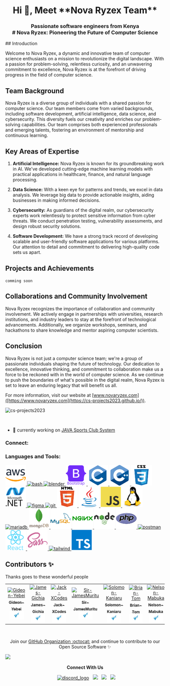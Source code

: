 
<h1 align="center">Hi 👋, Meet **Nova Ryzex Team**</h1>
<h3 align="center">
  Passionate software engineers from Kenya
  <br/>
  # Nova Ryzex: Pioneering the Future of Computer Science
</h3>
## Introduction

Welcome to Nova Ryzex, a dynamic and innovative team of computer science enthusiasts on a mission to revolutionize the digital landscape. With a passion for problem-solving, relentless curiosity, and an unwavering commitment to excellence, Nova Ryzex is at the forefront of driving progress in the field of computer science.

## Team Background

Nova Ryzex is a diverse group of individuals with a shared passion for computer science. Our team members come from varied backgrounds, including software development, artificial intelligence, data science, and cybersecurity. This diversity fuels our creativity and enriches our problem-solving capabilities. Our team comprises both experienced professionals and emerging talents, fostering an environment of mentorship and continuous learning.

## Key Areas of Expertise

1. **Artificial Intelligence:** Nova Ryzex is known for its groundbreaking work in AI. We've developed cutting-edge machine learning models with practical applications in healthcare, finance, and natural language processing.

2. **Data Science:** With a keen eye for patterns and trends, we excel in data analysis. We leverage big data to provide actionable insights, aiding businesses in making informed decisions.

3. **Cybersecurity:** As guardians of the digital realm, our cybersecurity experts work relentlessly to protect sensitive information from cyber threats. We conduct penetration testing, vulnerability assessments, and design robust security solutions.

4. **Software Development:** We have a strong track record of developing scalable and user-friendly software applications for various platforms. Our attention to detail and commitment to delivering high-quality code sets us apart.

## Projects and Achievements
`comming soon`
## Collaborations and Community Involvement

Nova Ryzex recognizes the importance of collaboration and community involvement. We actively engage in partnerships with universities, research institutions, and industry leaders to stay at the forefront of technological advancements. Additionally, we organize workshops, seminars, and hackathons to share knowledge and mentor aspiring computer scientists.

## Conclusion

Nova Ryzex is not just a computer science team; we're a group of passionate individuals shaping the future of technology. Our dedication to excellence, innovative thinking, and commitment to collaboration make us a force to be reckoned with in the world of computer science. As we continue to push the boundaries of what's possible in the digital realm, Nova Ryzex is set to leave an enduring legacy that will benefit us all.

For more information, visit our website at [www.novaryzex.com]([https://www.novaryzex.com](https://cs-projects2023.github.io/)).

<p align="left"> <img src="https://komarev.com/ghpvc/?username=cs-projects2023&label=Profile%20views&color=0e75b6&style=flat" alt="cs-projects2023" /> </p>

<p align="left"> <a href="https://twitter.com/" target="blank"><img src="https://img.shields.io/twitter/follow/?logo=twitter&style=for-the-badge" alt="" /></a> </p>

- 🔭 currently working on [JAVA Sports Club System](https://github.com/CS-PROJECTS2023/MongoDB-JAVA-CLUB-SYSTEM)

<h3 align="left">Connect:</h3>
<p align="left">
</p>

<h3 align="left">Languages and Tools:</h3>
<p align="left"> <a href="https://aws.amazon.com" target="_blank" rel="noreferrer"> <img src="https://raw.githubusercontent.com/devicons/devicon/master/icons/amazonwebservices/amazonwebservices-original-wordmark.svg" alt="aws" width="65" height="65"/> </a> <a href="https://www.gnu.org/software/bash/" target="_blank" rel="noreferrer"> <img src="https://www.vectorlogo.zone/logos/gnu_bash/gnu_bash-icon.svg" alt="bash" width="65" height="65"/> </a> <a href="https://www.blender.org/" target="_blank" rel="noreferrer"> <img src="https://download.blender.org/branding/community/blender_community_badge_white.svg" alt="blender" width="65" height="65"/> </a> <a href="https://getbootstrap.com" target="_blank" rel="noreferrer"> <img src="https://raw.githubusercontent.com/devicons/devicon/master/icons/bootstrap/bootstrap-plain-wordmark.svg" alt="bootstrap" width="65" height="65"/> </a> <a href="https://www.cprogramming.com/" target="_blank" rel="noreferrer"> <img src="https://raw.githubusercontent.com/devicons/devicon/master/icons/c/c-original.svg" alt="c" width="65" height="65"/> </a> <a href="https://www.w3schools.com/cpp/" target="_blank" rel="noreferrer"> <img src="https://raw.githubusercontent.com/devicons/devicon/master/icons/cplusplus/cplusplus-original.svg" alt="cplusplus" width="65" height="65"/> </a> <a href="https://www.w3schools.com/css/" target="_blank" rel="noreferrer"> <img src="https://raw.githubusercontent.com/devicons/devicon/master/icons/css3/css3-original-wordmark.svg" alt="css3" width="65" height="65"/> </a> <a href="https://dotnet.microsoft.com/" target="_blank" rel="noreferrer"> <img src="https://raw.githubusercontent.com/devicons/devicon/master/icons/dot-net/dot-net-original-wordmark.svg" alt="dotnet" width="65" height="65"/> </a> <a href="https://www.figma.com/" target="_blank" rel="noreferrer"> <img src="https://www.vectorlogo.zone/logos/figma/figma-icon.svg" alt="figma" width="65" height="65"/> </a> <a href="https://git-scm.com/" target="_blank" rel="noreferrer"> <img src="https://www.vectorlogo.zone/logos/git-scm/git-scm-icon.svg" alt="git" width="65" height="65"/> </a> <a href="https://www.w3.org/html/" target="_blank" rel="noreferrer"> <img src="https://raw.githubusercontent.com/devicons/devicon/master/icons/html5/html5-original-wordmark.svg" alt="html5" width="65" height="65"/> </a> <a href="https://www.java.com" target="_blank" rel="noreferrer"> <img src="https://raw.githubusercontent.com/devicons/devicon/master/icons/java/java-original.svg" alt="java" width="65" height="65"/> </a> <a href="https://developer.mozilla.org/en-US/docs/Web/JavaScript" target="_blank" rel="noreferrer"> <img src="https://raw.githubusercontent.com/devicons/devicon/master/icons/javascript/javascript-original.svg" alt="javascript" width="65" height="65"/> </a> <a href="https://www.linux.org/" target="_blank" rel="noreferrer"> <img src="https://raw.githubusercontent.com/devicons/devicon/master/icons/linux/linux-original.svg" alt="linux" width="65" height="65"/> </a> <a href="https://mariadb.org/" target="_blank" rel="noreferrer"> <img src="https://www.vectorlogo.zone/logos/mariadb/mariadb-icon.svg" alt="mariadb" width="65" height="65"/> </a> <a href="https://www.mongodb.com/" target="_blank" rel="noreferrer"> <img src="https://raw.githubusercontent.com/devicons/devicon/master/icons/mongodb/mongodb-original-wordmark.svg" alt="mongodb" width="65" height="65"/> </a> <a href="https://www.mysql.com/" target="_blank" rel="noreferrer"> <img src="https://raw.githubusercontent.com/devicons/devicon/master/icons/mysql/mysql-original-wordmark.svg" alt="mysql" width="65" height="65"/> </a> <a href="https://www.nginx.com" target="_blank" rel="noreferrer"> <img src="https://raw.githubusercontent.com/devicons/devicon/master/icons/nginx/nginx-original.svg" alt="nginx" width="65" height="65"/> </a> <a href="https://nodejs.org" target="_blank" rel="noreferrer"> <img src="https://raw.githubusercontent.com/devicons/devicon/master/icons/nodejs/nodejs-original-wordmark.svg" alt="nodejs" width="65" height="65"/> </a> <a href="https://www.php.net" target="_blank" rel="noreferrer"> <img src="https://raw.githubusercontent.com/devicons/devicon/master/icons/php/php-original.svg" alt="php" width="65" height="65"/> </a> <a href="https://postman.com" target="_blank" rel="noreferrer"> <img src="https://www.vectorlogo.zone/logos/getpostman/getpostman-icon.svg" alt="postman" width="65" height="65"/> </a> <a href="https://reactjs.org/" target="_blank" rel="noreferrer"> <img src="https://raw.githubusercontent.com/devicons/devicon/master/icons/react/react-original-wordmark.svg" alt="react" width="65" height="65"/> </a> <a href="https://sass-lang.com" target="_blank" rel="noreferrer"> <img src="https://raw.githubusercontent.com/devicons/devicon/master/icons/sass/sass-original.svg" alt="sass" width="65" height="65"/> </a> <a href="https://tailwindcss.com/" target="_blank" rel="noreferrer"> <img src="https://www.vectorlogo.zone/logos/tailwindcss/tailwindcss-icon.svg" alt="tailwind" width="65" height="65"/> </a> <a href="https://www.typescriptlang.org/" target="_blank" rel="noreferrer"> <img src="https://raw.githubusercontent.com/devicons/devicon/master/icons/typescript/typescript-original.svg" alt="typescript" width="65" height="65"/> </a> </p>




## Contributors ✨

Thanks goes to these wonderful people <!--([emoji key](https://allcontributors.org/docs/en/emoji-key)):-->

<!-- ALL-CONTRIBUTORS-LIST:START - Do not remove or modify this section -->
<!-- prettier-ignore-start -->
<!-- markdownlint-disable -->
<table>
  <tbody>
    <tr>
      <td align="center">
       <a href="https://github.com/Gideon-Yebei"><img src="https://avatars.githubusercontent.com/u/145453820?s=96&v=4" width="100px;" alt="Gideon-Yebei"/>
         <br/><sub><b>Gideon-Yebei</b></sub></a><br/>
       <a href="https://github.com/CS-PROJECTS2023/CS-PROJECTS2023/commits?author=Gideon-Yebei" title="commits"><img src="https://raw.githubusercontent.com/CS-PROJECTS2023/CS-PROJECTS2023/main/commit.jpeg" width="45px"/></a>
     </td>
      <td align="center">
       <a href="https://github.com/jamesgichia"><img src="https://avatars.githubusercontent.com/u/135699100?v=4" width="100px;" alt="James-Gichia"/>
         <br/><sub><b>James-Gichia</b></sub></a><br/>
       <a href="https://github.com/CS-PROJECTS2023/CS-PROJECTS2023/commits?author=jamesgichia" title="commits"><img src="https://raw.githubusercontent.com/CS-PROJECTS2023/CS-PROJECTS2023/main/commit.jpeg" width="45px"/></a>
     </td>
      <td align="center">
       <a href="https://github.com/Jack-XCodes"><img src="https://avatars.githubusercontent.com/u/106697639?v=4" width="100px;" alt="Jack-XCodes"/>
         <br/><sub><b>Jack-XCodes</b></sub></a><br/>
       <a href="https://github.com/CS-PROJECTS2023/CS-PROJECTS2023/commits?author=Jack-XCodes" title="commits"><img src="https://raw.githubusercontent.com/CS-PROJECTS2023/CS-PROJECTS2023/main/commit.jpeg" width="45px"/></a>
     </td>
      <td align="center">
       <a href="https://github.com/Sir-JamesMuritu"><img src="https://avatars.githubusercontent.com/u/139228073?v=4" width="100px;" alt="Sir-JamesMuritu"/>
         <br/><sub><b>Sir-JamesMuritu</b></sub></a><br/>
       <a href="https://github.com/CS-PROJECTS2023/CS-PROJECTS2023/commits?author=Sir-JamesMuritu" title="commits"><img src="https://raw.githubusercontent.com/CS-PROJECTS2023/CS-PROJECTS2023/main/commit.jpeg" width="45px"/></a>
     </td>
      <td align="center">
       <a href="https://github.com/20407002036"><img src="https://avatars.githubusercontent.com/u/122365682?v=4" width="100px;" alt="Solomon-Kaniaru"/>
         <br/><sub><b>Solomon-Kaniaru</b></sub></a><br/>
       <a href="https://github.com/CS-PROJECTS2023/CS-PROJECTS2023/commits?author=20657002036" title="commits"><img src="https://raw.githubusercontent.com/CS-PROJECTS2023/CS-PROJECTS2023/main/commit.jpeg" width="45px"/></a>
     </td>
      <td align="center">
       <a href="https://github.com/tomosiako"><img src="https://avatars.githubusercontent.com/u/147411341?v=4" width="100px;" alt="Brian-Tom"/>
         <br/><sub><b>Brian-Tom</b></sub></a><br/>
       <a href="https://github.com/CS-PROJECTS2023/CS-PROJECTS2023/commits?author=tomosiako" title="commits"><img src="https://raw.githubusercontent.com/CS-PROJECTS2023/CS-PROJECTS2023/main/commit.jpeg" width="45px"/></a>
     </td>
      <td align="center">
       <a href="https://github.com/Nelson-Mabuka"><img src="https://avatars.githubusercontent.com/u/147618734?v=4" width="100px;" alt="Nelson-Mabuka"/>
         <br/><sub><b>Nelson-Mabuka</b></sub></a><br/>
       <a href="https://github.com/CS-PROJECTS2023/CS-PROJECTS2023/commits?author=Nelson-Mabuka" title="commits"><img src="https://raw.githubusercontent.com/CS-PROJECTS2023/CS-PROJECTS2023/main/commit.jpeg" width="45px"/></a>
     </td>
       <td align="center">
       <a href="https://github.com/smart-thinker46"><img src="https://avatars.githubusercontent.com/u/118178428?v=4" width="100px;" alt="Almalick"/>
         <br/><sub><b>Almalick</b></sub></a><br/>
       <a href="https://github.com/CS-PROJECTS2023/CS-PROJECTS2023/commits?author=smart-thinker46" title="commits"><img src="https://raw.githubusercontent.com/CS-PROJECTS2023/CS-PROJECTS2023/main/commit.jpeg" width="45px"/></a>
     </td>
      <td align="center">
       <a href="https://github.com/caleb402"><img src="https://avatars.githubusercontent.com/u/125721966?v=4" width="100px;" alt="Caleb"/>
         <br/><sub><b>Caleb</b></sub></a><br/>
       <a href="https://github.com/CS-PROJECTS2023/CS-PROJECTS2023/commits?author=caleb402" title="commits"><img src="https://raw.githubusercontent.com/CS-PROJECTS2023/CS-PROJECTS2023/main/commit.jpeg" width="45px"/></a>
     </td>
       <td align="center">
       <a href="https://github.com/Rayshcs7"><img src="https://avatars.githubusercontent.com/u/146175454?v=4" width="100px;" alt="Rayshcs7"/>
         <br/><sub><b>Rayshcs7</b></sub></a><br/>
       <a href="https://github.com/CS-PROJECTS2023/CS-PROJECTS2023/commits?author=Rayshcs7" title="commits"><img src="https://raw.githubusercontent.com/CS-PROJECTS2023/CS-PROJECTS2023/main/commit.jpeg" width="45px"/></a>
     </td>
    </tr>
  </tbody>
</table>
<!-- markdownlint-restore -->
<!-- prettier-ignore-end -->

<!-- ALL-CONTRIBUTORS-LIST:END -->
<br>

<p align="center">Join our <a href="https://github.com/NovaRyzex/community/issues/new?assignees=&labels=github-invitation&template=invitation.yml&title=Please+invite+me+to+the+community">GitHub Organization :octocat:</a> and continue to contribute to our Open Source Software ✨</p>
<img src="https://user-images.githubusercontent.com/73097560/115834477-dbab4500-a447-11eb-908a-139a6edaec5c.gif">

<p align="center"><strong>Connect With Us</strong></p>
<p align="center"> 
&nbsp;
<a href="https://discord.com/invite/gqDfv9Dn"><img alt="discord_logo" 
src="https://discord.com/assets/3437c10597c1526c3dbd98c737c2bcae.svg" width="40" height="50"/></a>
&nbsp;
<a href="https://twitter.com/NovaRyzex"><img src="https://img.icons8.com/color/48/000000/twitter--v1.png"/></a>
&nbsp;
<a href="https://github.com/NOVA-RYZEX"><img src="https://img.icons8.com/fluency/48/000000/github.png"/></a>
&nbsp;
<a href="https://www.facebook.com/NovaRyzex/"><img src="https://img.icons8.com/color/48/000000/facebook-new.png"/></a>
</p>
